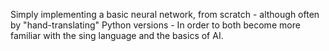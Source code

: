 Simply implementing a basic neural network, from scratch - although often by "hand-translating" Python versions - In order to both become more familiar with the sing language and the basics of AI.
